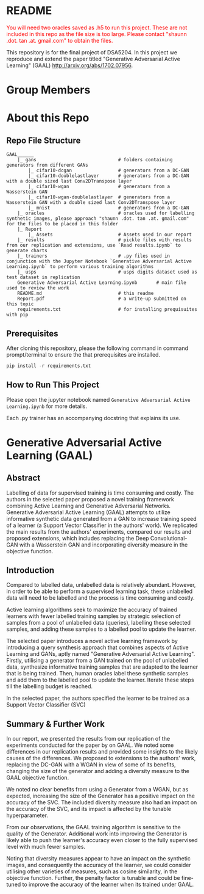 # README

<font color="red">You will need two oracles saved as .h5 to run this project. These are not included in this repo as the file size is too large. Please contact "shaunn .dot. tan .at. gmail.com" to obtain the files.</font>

This repository is for the final project of DSA5204. In this project we reproduce and extend the paper titled "Generative Adversarial Active Learning" (GAAL) http://arxiv.org/abs/1702.07956.

# Group Members

# About this Repo

## Repo File Structure

```
GAAL______
    |_ gans                              # folders containing generators from different GANs  
        |_ cifar10-dcgan                 # generators from a DC-GAN  
        |_ cifar10-doublelastlayer       # generators from a DC-GAN with a double sized last Conv2DTranspose layer  
        |_ cifar10-wgan                  # generators from a Wasserstein GAN  
        |_ cifar10-wgan-doublelastlayer  # generators from a Wasserstein GAN with a double sized last Conv2DTranspose layer  
        |_ mnist                         # generators from a DC-GAN  
    |_ oracles                           # oracles used for labelling synthetic images, please approach "shaunn .dot. tan .at. gmail.com" for the files to be placed in this folder  
    |_ Report  
        |_ Assets                        # Assets used in our report  
    |_ results                           # pickle files with results from our replication and extensions, use `Read results.ipynb` to generate charts  
    |_ trainers                          # .py files used in conjunction with the Jupyter Notebook `Generative Adversarial Active Learning.ipynb` to perform various training algorithms  
    |_ usps                              # usps digits dataset used as test dataset in replication  
    Generative Adversarial Active Learning.ipynb       # main file used to review the work  
    README.md                            # this readme
    Report.pdf                           # a write-up submitted on this topic
    requirements.txt                     # for installing prequisuites with pip  
````
## Prerequisites

After cloning this repository, please the following command in command prompt/terminal to ensure the that prerequisites are installed.

```python
pip install -r requirements.txt
```
## How to Run This Project

Please open the jupyter notebook named `Generative Adversarial Active Learning.ipynb` for more details.

Each .py trainer has an accompanying docstring that explains its use.

# Generative Adversarial Active Learning (GAAL)

## Abstract

Labelling of data for supervised training is time consuming and costly. The authors in the selected paper proposed a novel training framework combining Active Learning and Generative Adversarial Networks. Generative Adversarial Active Learning (GAAL) attempts to utilize informative synthetic data generated from a GAN to increase training speed of a learner (a Support Vector Classifier in the authors' work). We replicated the main results from the authors' experiments, compared our results and proposed extensions, which includes replacing the Deep Convolutional-GAN with a Wasserstein GAN and incorporating diversity measure in the objective function.

## Introduction

Compared to labelled data, unlabelled data is relatively abundant. However, in order to be able to perform a supervised learning task, these unlabelled data will need to be labelled and the process is time consuming and costly.  

Active learning algorithms seek to maximize the accuracy of trained learners with fewer labelled training samples by strategic selection of samples from a pool of unlabelled data (queries), labelling these selected samples, and adding these samples to a labelled pool to update the learner.  

The selected paper introduces a novel active learning framework by introducing a query synthesis approach that combines aspects of Active Learning and GANs, aptly named "Generative Adversarial Active Learning". Firstly, utilising a generator from a GAN trained on the pool of unlabelled data, synthesize informative training samples that are adapted to the learner that is being trained. Then, human oracles label these synthetic samples and add them to the labelled pool to update the learner. Iterate these steps till the labelling budget is reached.

In the selected paper, the authors specified the learner to be trained as a Support Vector Classifier (SVC)

## Summary & Further Work

In our report, we presented the results from our replication of the experiments conducted for the paper by on GAAL. We noted some differences in our replication results and provided some insights to the likely causes of the differences. We proposed to extensions to the authors' work, replacing the DC-GAN with a WGAN in view of some of its benefits, changing the size of the generator and adding a diversity measure to the GAAL objective function. 

We noted no clear benefits from using a Generator from a WGAN, but as expected, increasing the size of the Generator has a positive impact on the accuracy of the SVC. The included diversity measure also had an impact on the accuracy of the SVC, and its impact is affected by the tunable hyperparameter.

From our observations, the GAAL training algorithm is sensitive to the quality of the Generator. Additional work into improving the Generator is likely able to push the learner's accuracy even closer to the fully supervised level with much fewer samples. 

Noting that diversity measures appear to have an impact on the synthetic images, and consequently the accuracy of the learner, we could consider utilising other varieties of measures, such as cosine similarity, in the objective function. Further, the penalty factor is tunable and could be fine-tuned to improve the accuracy of the learner when its trained under GAAL.